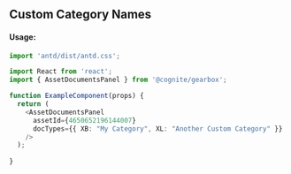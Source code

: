 ## Custom Category Names

<!-- STORY -->

#### Usage:

```typescript jsx
import 'antd/dist/antd.css';

import React from 'react';
import { AssetDocumentsPanel } from '@cognite/gearbox';

function ExampleComponent(props) {
  return (
    <AssetDocumentsPanel
      assetId={4650652196144007}
      docTypes={{ XB: "My Category", XL: "Another Custom Category" }}
    />
  );
  
}
```
